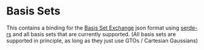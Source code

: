 # Basis Sets

This contains a binding for the [Basis Set Exchange](https://www.basissetexchange.org/) json format using [serde-rs](https://serde.rs) 
and all basis sets that are currently supported. (All basis sets are supported in principle, as long as they just use GTOs / Cartesian Gaussians)
